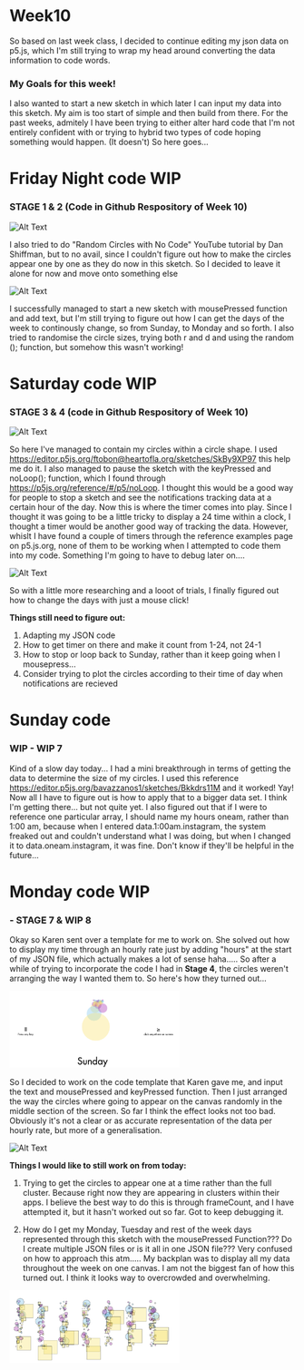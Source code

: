 # Week10
So based on last week class, I decided to continue editing my json data on p5.js, which I'm still trying to wrap my head around converting the data information to code words.



### My Goals for this week!
I also wanted to start a new sketch in which later I can input my data into this sketch. My aim is too start of simple and then build from there. For the past weeks, admitely I have been trying to either alter hard code that I'm not entirely confident with or trying to hybrid two types of code hoping something would happen. (It doesn't) So here goes...

# Friday Night code WIP 
### STAGE 1 & 2 (Code in Github Respository of Week 10)
![Alt Text](https://media.giphy.com/media/hG4bqajnPHGoHn6SYx/giphy.gif)

I also tried to do "Random Circles with No Code" YouTube tutorial by Dan Shiffman, but to no avail, since I couldn't figure out how to make the circles appear one by one as they do now in this sketch. So I decided to leave it alone for now and move onto something else

![Alt Text](https://media.giphy.com/media/ES96DRsPCDozKRFX2v/giphy.gif)

I successfully managed to start a new sketch with mousePressed function and add text, but I'm still trying to figure out how I can get the days of the week to continously change, so from Sunday, to Monday and so forth. I also tried to randomise the circle sizes, trying both r and d and using the random (); function, but somehow this wasn't working! 


# Saturday code WIP  
### STAGE 3 & 4 (code in Github Respository of Week 10)
![Alt Text](https://media.giphy.com/media/YoUnNyHHx0lDDoRtEb/giphy.gif)

So here I've managed to contain my circles within a circle shape. I used https://editor.p5js.org/ftobon@heartofla.org/sketches/SkBy9XP97 this help me do it. I also managed to pause the sketch with the keyPressed and noLoop(); function, which I found through https://p5js.org/reference/#/p5/noLoop. I thought this would be a good way for people to stop a sketch and see the notifications tracking data at a certain hour of the day. Now this is where the timer comes into play. Since I thought it was going to be a little tricky to display a 24 time within a clock, I thought a timer would be another good way of tracking the data. However, whislt I have found a couple of timers through the reference examples page on p5.js.org, none of them to be working when I attempted to code them into my code. Something I'm going to have to debug later on....

![Alt Text](https://media.giphy.com/media/lXZs2deKRIy89ZkQ8J/giphy.gif)

So with a little more researching and a looot of trials, I finally figured out how to change the days with just a mouse click!

**Things still need to figure out:**
1. Adapting my JSON code
2. How to get timer on there and make it count from 1-24, not 24-1
3. How to stop or loop back to Sunday, rather than it keep going when I mousepress...
4. Consider trying to plot the circles according to their time of day when notifications are recieved

# Sunday code 
### WIP - WIP 7
Kind of a slow day today...
I had a mini breakthrough in terms of getting the data to determine the size of my circles. I used this reference https://editor.p5js.org/bavazzanos1/sketches/Bkkdrs11M and it worked! Yay! Now all I have to figure out is how to apply that to a bigger data set. I think I'm getting there... but not quite yet. I also figured out that if I were to reference one particular array, I should name my hours oneam, rather than 1:00 am, because when I entered data.1:00am.instagram, the system freaked out and couldn't understand what I was doing, but when I changed it to data.oneam.instagram, it was fine. Don't know if they'll be helpful in the future...

# Monday code WIP 
### - STAGE 7 & WIP 8
Okay so Karen sent over a template for me to work on. She solved out how to display my time through an hourly rate just by adding "hours" at the start of my JSON file, which actually makes a lot of sense haha.....
So after a while of trying to incorporate the code I had in **Stage 4**, the circles weren't arranging the way I wanted them to. So here's how they turned out...

<img src= "https://github.com/aliceyu1111/Slave-to-the-Algorithm/blob/master/Week%2010/Screen%20Shot%202020-09-29%20at%2012.30.42%20am.png" width ="300" /> 

So I decided to work on the code template that Karen gave me, and input the text and mousePressed and keyPressed function. Then I just arranged the way the circles where going to appear on the canvas randomly in the middle section of the screen. So far I think the effect looks not too bad. Obviously it's not a clear or as accurate representation of the data per hourly rate, but more of a generalisation. 

![Alt Text](https://media.giphy.com/media/plMBvkBY8kD1g5nKuP/giphy.gif)

**Things I would like to still work on from today:**

1. Trying to get the circles to appear one at a time rather than the full cluster. Because right now they are appearing in clusters within their apps. I believe the best way to do this is through frameCount, and I have attempted it, but it hasn't worked out so far. Got to keep debugging it.

2. How do I get my Monday, Tuesday and rest of the week days represented through this sketch with the mousePressed Function??? Do I create multiple JSON files or is it all in one JSON file??? Very confused on how to approach this atm.....
My backplan was to display all my data throughout the week on one canvas. I am not the biggest fan of how this turned out. I think it looks way to overcrowded and overwhelming.

<img src= "https://github.com/aliceyu1111/Slave-to-the-Algorithm/blob/master/Week%2010/Screen%20Shot%202020-09-29%20at%2012.37.02%20am.png" width ="300" /> 



